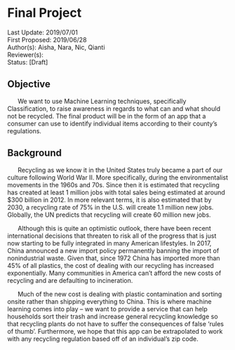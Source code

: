 # Final Project
Last Update: 2019/07/01  <br />
First Proposed: 2019/06/28 <br />
Author(s): Aisha, Nara, Nic, Qianti <br />
Reviewer(s): <br />
Status: [Draft] <br />

## Objective
&nbsp;&nbsp;&nbsp;&nbsp;&nbsp;&nbsp;We want to use Machine Learning techniques, specifically Classification, to raise awareness in regards to what can and what should not be recycled. The final product will be in the form of an app that a consumer can use to identify individual items according to their county’s regulations. <br />
  
##  Background
&nbsp;&nbsp;&nbsp;&nbsp;&nbsp;&nbsp;Recycling as we know it in the United States truly became a part of our culture following World War II. More specifically, during the environmentalist movements in the 1960s and 70s. Since then it is estimated that recycling has created at least 1 million jobs with total sales being estimated at around $300 billion in 2012. In more relevant terms, it is also estimated that by 2030, a recycling rate of 75% in the U.S. will create 1.1 million new jobs. Globally, the UN predicts that recycling will create 60 million new jobs. <br />

&nbsp;&nbsp;&nbsp;&nbsp;&nbsp;&nbsp;Although this is quite an optimistic outlook, there have been recent international decisions that threaten to risk all of the progress that is just now starting to be fully integrated in many American lifestyles. In 2017, China announced a new import policy permanently banning the import of nonindustrial waste. Given that, since 1972 China has imported more than 45% of all plastics, the cost of dealing with our recycling has increased exponentially. Many communities in America can’t afford the new costs of recycling and are defaulting to incineration. <br />
 
&nbsp;&nbsp;&nbsp;&nbsp;&nbsp;&nbsp;Much of the new cost is dealing with plastic contamination and sorting onsite rather than shipping everything to China. This is where machine learning comes into play – we want to provide a service that can help households sort their trash and increase general recycling knowledge so that recycling plants do not have to suffer the consequences of false ‘rules of thumb’. Furthermore, we hope that this app can be extrapolated to work with any recycling regulation based off of an individual’s zip code.
